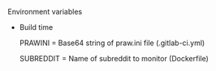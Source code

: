 Environment variables

- Build time 
    
    
    PRAWINI = Base64 string of praw.ini file (.gitlab-ci.yml)
    
    SUBREDDIT = Name of subreddit to monitor (Dockerfile)
